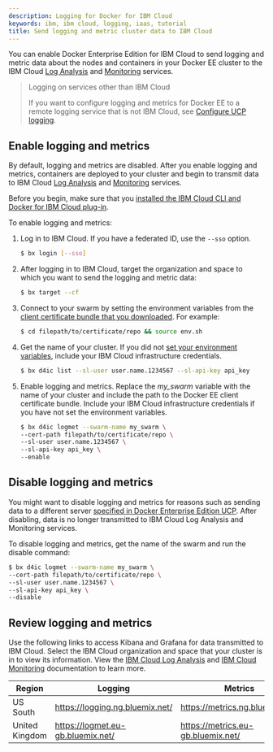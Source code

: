 ```yaml
---
description: Logging for Docker for IBM Cloud
keywords: ibm, ibm cloud, logging, iaas, tutorial
title: Send logging and metric cluster data to IBM Cloud
---
```

You can enable Docker Enterprise Edition for IBM Cloud to send logging and metric data about the nodes and containers in your Docker EE cluster to the IBM Cloud [Log Analysis](https://console.bluemix.net/docs/services/CloudLogAnalysis/log_analysis_ov.html#log_analysis_ov) and [Monitoring](https://console.bluemix.net/docs/services/cloud-monitoring/monitoring_ov.html#monitoring_ov) services.

> Logging on services other than IBM Cloud
>
> If you want to configure logging and metrics for Docker EE to a remote logging service that is not IBM Cloud, see [Configure UCP logging](/datacenter/ucp/2.0/guides/configuration/configure-logs/).

## Enable logging and metrics
By default, logging and metrics are disabled. After you enable logging and metrics, containers are deployed to your cluster and begin to transmit data to IBM Cloud [Log Analysis](https://console.bluemix.net/docs/services/CloudLogAnalysis/log_analysis_ov.html#log_analysis_ov) and [Monitoring](https://console.bluemix.net/docs/services/cloud-monitoring/monitoring_ov.html#monitoring_ov) services.

Before you begin, make sure that you [installed the IBM Cloud CLI and Docker for IBM Cloud plug-in](index.md).

To enable logging and metrics:

1. Log in to IBM Cloud. If you have a federated ID, use the `--sso` option.
   ```bash
   $ bx login [--sso]
   ```

2. After logging in to IBM Cloud, target the organization and space to which you want to send the logging and metric data:
    ```bash
    $ bx target --cf
    ```

3. Connect to your swarm by setting the environment variables from the [client certificate bundle that you downloaded](administering-swarms.md#download-client-certificates). For example:
   ```bash
   $ cd filepath/to/certificate/repo && source env.sh
   ```

4. Get the name of your cluster. If you did not [set your environment variables](index.md#set-infrastructure-environment-variables), include your IBM Cloud infrastructure credentials.
    ```bash
    $ bx d4ic list --sl-user user.name.1234567 --sl-api-key api_key
    ```

5. Enable logging and metrics. Replace the _my_swarm_ variable with the name of your cluster and include the path to the Docker EE client certificate bundle. Include your IBM Cloud infrastructure credentials if you have not set the environment variables.
    ```bash
    $ bx d4ic logmet --swarm-name my_swarm \
    --cert-path filepath/to/certificate/repo \
    --sl-user user.name.1234567 \
    --sl-api-key api_key \
    --enable
    ```

## Disable logging and metrics
You might want to disable logging and metrics for reasons such as sending data to a different server [specified in Docker Enterprise Edition UCP](/datacenter/ucp/2.0/guides/configuration/configure-logs/). After disabling, data is no longer transmitted to IBM Cloud Log Analysis and Monitoring services.

To disable logging and metrics, get the name of the swarm and run the disable command:
  ```bash
  $ bx d4ic logmet --swarm-name my_swarm \
  --cert-path filepath/to/certificate/repo \
  --sl-user user.name.1234567 \
  --sl-api-key api_key \
  --disable
  ```

## Review logging and metrics
Use the following links to access Kibana and Grafana for data transmitted to IBM Cloud. Select the IBM Cloud organization and space that your cluster is in to view its information. View the [IBM Cloud Log Analysis](https://console.bluemix.net/docs/services/CloudLogAnalysis/log_analysis_ov.html#log_analysis_ov) and [IBM Cloud Monitoring](https://console.bluemix.net/docs/services/cloud-monitoring/monitoring_ov.html#monitoring_ov) documentation to learn more.

| Region | Logging | Metrics|
| --- | --- | --- |
| US South | https://logging.ng.bluemix.net/ | https://metrics.ng.bluemix.net/ |
| United Kingdom | https://logmet.eu-gb.bluemix.net/ | https://metrics.eu-gb.bluemix.net/ |

